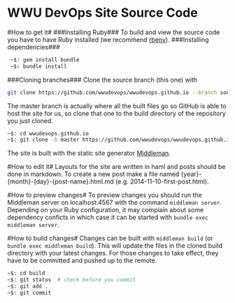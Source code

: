WWU DevOps Site Source Code
========================

#How to get it#
###Installing Ruby###
To build and view the source code you have to have Ruby installed (we recommend [rbenv](https://github.com/sstephenson/rbenv)). 
###Installing dependencies###

```bash
 ~$: gem install bundle 
 ~$: bundle install
```

###Cloning branches###
Clone the source branch (this one) with 

```bash
git clone https://github.com/wwudevops/wwudevops.github.io --branch source --single-branch
```

The master branch is actually where all the built files go so GitHub is able to host the site for us, so clone that one to the build directory of the repository you just cloned.

```bash
~$: cd wwudevops.github.io
~$: git clone -b master https://github.com/wwudevops/wwudevops.github.io build
```

The site is built with the static site generator [Middleman](http://middlemanapp.com/).

#How to edit it#
Layouts for the site are written in haml and posts should be done in markdown. To create a new post make a file named {year}-{month}-{day}-{post-name}.html.md (e.g. 2014-11-10-first-post.html).

#How to preview changes#
To preview changes you should run the Middleman server on localhost:4567  with the command ```middleman server```. Depending on your Ruby configuration, it may complain about some dependency conficts in which case it can be started with ```bundle exec middleman server```.

#How to build changes#
Changes can be built with ```middleman build``` (or ```bundle exec middleman build```). This will update the files in the cloned build directory with your latest changes. For those changes to take effect, they have to be committed and pushed up to the remote.

```bash
~$: cd build
~$: git status  # check before you commit
~$: git add .
~$: git commit
```
